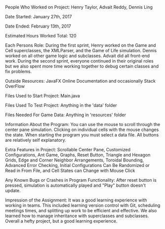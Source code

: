 People Who Worked on Project: Henry Taylor, Advait Reddy, Dennis Ling

Date Started: January 27th, 2017

Date Ended: February 13th, 2017

Estimated Hours Worked Total: 120

Each Persons Role: During the first sprint, Henry worked on the Game and Cell
superclasses, the XMLParser, and the Game of Life simulation. Dennis worked on
all other game logic and subclasses. Advait did all front-end work. During the
second sprint, everyone continued in their original roles but we also spent more
time working together to debug certain classes and fix problems.

Outside Resources: JavaFX Online Documentation and occasionally Stack OverFlow

Files Used to Start Project: Main.java

Files Used To Test Project: Anything in the 'data' folder

Files Needed For Game Data: Anything in 'resources' folder

Information About the Program: You can use the mouse to scroll through the center pane
simulation. Clicking on individual cells with the mouse changes the state. When starting
the program you must select a data file. All buttons are relatively self explanatory.  

Extra Features in Project: Scrollable Center Pane, Customized Configurations, Ant Game,
Graphs, Reset Button, Triangle and Hexagon Grids, Edge and Corner Neighbor Arrangements,
Toroidal Bounding, Advanced Error Checking, Initial Configurations Can Be Randomized
or Read in From File, and Cell States can Change with Mouse Click

Any Known Bugs or Crashes in Program Functionality: 
After reset button is pressed, simulation is automatically played and "Play" button doesn't update.

Impression of the Assignment: It was a good learning experience with working in teams. This included learning version control with Git,
scheduling meetings times, and splitting up work to be efficient and effective. We also learned how to manage inheritance with
superclasses and subclasses. Overall a hefty project, but a good learning experience.
